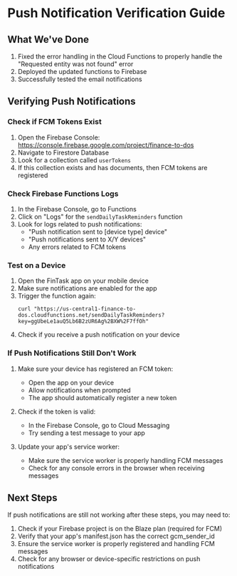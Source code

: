 # Push Notification Verification Guide

## What We've Done
1. Fixed the error handling in the Cloud Functions to properly handle the "Requested entity was not found" error
2. Deployed the updated functions to Firebase
3. Successfully tested the email notifications

## Verifying Push Notifications

### Check if FCM Tokens Exist
1. Open the Firebase Console: https://console.firebase.google.com/project/finance-to-dos
2. Navigate to Firestore Database
3. Look for a collection called `userTokens`
4. If this collection exists and has documents, then FCM tokens are registered

### Check Firebase Functions Logs
1. In the Firebase Console, go to Functions
2. Click on "Logs" for the `sendDailyTaskReminders` function
3. Look for logs related to push notifications:
   - "Push notification sent to [device type] device"
   - "Push notifications sent to X/Y devices"
   - Any errors related to FCM tokens

### Test on a Device
1. Open the FinTask app on your mobile device
2. Make sure notifications are enabled for the app
3. Trigger the function again:
   ```
   curl "https://us-central1-finance-to-dos.cloudfunctions.net/sendDailyTaskReminders?key=ggUbeLe1auQ5Lb6B2zUR6Ag%2BXW%2F7ffOh"
   ```
4. Check if you receive a push notification on your device

### If Push Notifications Still Don't Work
1. Make sure your device has registered an FCM token:
   - Open the app on your device
   - Allow notifications when prompted
   - The app should automatically register a new token

2. Check if the token is valid:
   - In the Firebase Console, go to Cloud Messaging
   - Try sending a test message to your app

3. Update your app's service worker:
   - Make sure the service worker is properly handling FCM messages
   - Check for any console errors in the browser when receiving messages

## Next Steps
If push notifications are still not working after these steps, you may need to:

1. Check if your Firebase project is on the Blaze plan (required for FCM)
2. Verify that your app's manifest.json has the correct gcm_sender_id
3. Ensure the service worker is properly registered and handling FCM messages
4. Check for any browser or device-specific restrictions on push notifications